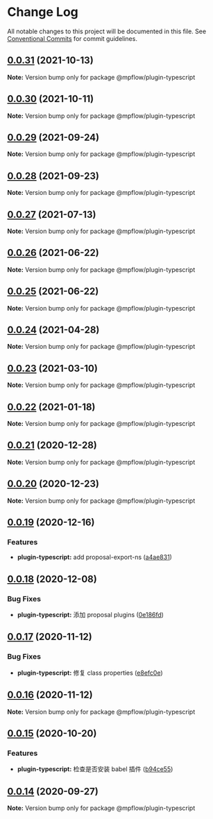 # Change Log

All notable changes to this project will be documented in this file.
See [Conventional Commits](https://conventionalcommits.org) for commit guidelines.

## [0.0.31](https://github.com/wechat-miniprogram/mpflow/compare/@mpflow/plugin-typescript@0.0.30...@mpflow/plugin-typescript@0.0.31) (2021-10-13)

**Note:** Version bump only for package @mpflow/plugin-typescript

## [0.0.30](https://github.com/wechat-miniprogram/mpflow/compare/@mpflow/plugin-typescript@0.0.29...@mpflow/plugin-typescript@0.0.30) (2021-10-11)

**Note:** Version bump only for package @mpflow/plugin-typescript

## [0.0.29](https://github.com/wechat-miniprogram/mpflow/compare/@mpflow/plugin-typescript@0.0.28...@mpflow/plugin-typescript@0.0.29) (2021-09-24)

**Note:** Version bump only for package @mpflow/plugin-typescript

## [0.0.28](https://github.com/wechat-miniprogram/mpflow/compare/@mpflow/plugin-typescript@0.0.27...@mpflow/plugin-typescript@0.0.28) (2021-09-23)

**Note:** Version bump only for package @mpflow/plugin-typescript

## [0.0.27](https://github.com/wechat-miniprogram/mpflow/compare/@mpflow/plugin-typescript@0.0.26...@mpflow/plugin-typescript@0.0.27) (2021-07-13)

**Note:** Version bump only for package @mpflow/plugin-typescript

## [0.0.26](https://github.com/wechat-miniprogram/mpflow/compare/@mpflow/plugin-typescript@0.0.25...@mpflow/plugin-typescript@0.0.26) (2021-06-22)

**Note:** Version bump only for package @mpflow/plugin-typescript

## [0.0.25](https://github.com/wechat-miniprogram/mpflow/compare/@mpflow/plugin-typescript@0.0.24...@mpflow/plugin-typescript@0.0.25) (2021-06-22)

**Note:** Version bump only for package @mpflow/plugin-typescript

## [0.0.24](https://github.com/wechat-miniprogram/mpflow/compare/@mpflow/plugin-typescript@0.0.23...@mpflow/plugin-typescript@0.0.24) (2021-04-28)

**Note:** Version bump only for package @mpflow/plugin-typescript

## [0.0.23](https://github.com/wechat-miniprogram/mpflow/compare/@mpflow/plugin-typescript@0.0.22...@mpflow/plugin-typescript@0.0.23) (2021-03-10)

**Note:** Version bump only for package @mpflow/plugin-typescript

## [0.0.22](https://github.com/wechat-miniprogram/mpflow/compare/@mpflow/plugin-typescript@0.0.21...@mpflow/plugin-typescript@0.0.22) (2021-01-18)

**Note:** Version bump only for package @mpflow/plugin-typescript

## [0.0.21](https://github.com/wechat-miniprogram/mpflow/compare/@mpflow/plugin-typescript@0.0.20...@mpflow/plugin-typescript@0.0.21) (2020-12-28)

**Note:** Version bump only for package @mpflow/plugin-typescript

## [0.0.20](https://github.com/wechat-miniprogram/mpflow/compare/@mpflow/plugin-typescript@0.0.19...@mpflow/plugin-typescript@0.0.20) (2020-12-23)

**Note:** Version bump only for package @mpflow/plugin-typescript

## [0.0.19](https://github.com/wechat-miniprogram/mpflow/compare/@mpflow/plugin-typescript@0.0.18...@mpflow/plugin-typescript@0.0.19) (2020-12-16)

### Features

- **plugin-typescript:** add proposal-export-ns ([a4ae831](https://github.com/wechat-miniprogram/mpflow/commit/a4ae83143ecd8af60cfa129b96eb0604989a9228))

## [0.0.18](https://github.com/wechat-miniprogram/mpflow/compare/@mpflow/plugin-typescript@0.0.17...@mpflow/plugin-typescript@0.0.18) (2020-12-08)

### Bug Fixes

- **plugin-typescript:** 添加 proposal plugins ([0e186fd](https://github.com/wechat-miniprogram/mpflow/commit/0e186fd5a6b412c49b5385cc91e47a55d91eaf63))

## [0.0.17](https://github.com/wechat-miniprogram/mpflow/compare/@mpflow/plugin-typescript@0.0.15...@mpflow/plugin-typescript@0.0.17) (2020-11-12)

### Bug Fixes

- **plugin-typescript:** 修复 class properties ([e8efc0e](https://github.com/wechat-miniprogram/mpflow/commit/e8efc0e0a660c6026237ed88b20c3bf07639bb88))

## [0.0.16](https://github.com/wechat-miniprogram/mpflow/compare/@mpflow/plugin-typescript@0.0.15...@mpflow/plugin-typescript@0.0.16) (2020-11-12)

**Note:** Version bump only for package @mpflow/plugin-typescript

## [0.0.15](https://github.com/wechat-miniprogram/mpflow/compare/@mpflow/plugin-typescript@0.0.14...@mpflow/plugin-typescript@0.0.15) (2020-10-20)

### Features

- **plugin-typescript:** 检查是否安装 babel 插件 ([b94ce55](https://github.com/wechat-miniprogram/mpflow/commits/b94ce553dee30ae670eb7e6c59bc2e62287e8c02))

## [0.0.14](https://github.com/wechat-miniprogram/mpflow/compare/@mpflow/plugin-typescript@0.0.13...@mpflow/plugin-typescript@0.0.14) (2020-09-27)

**Note:** Version bump only for package @mpflow/plugin-typescript
